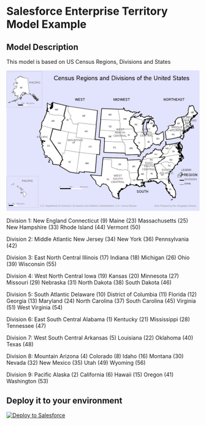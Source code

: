 # Salesforce Enterprise Territory Model Example



## Model Description

This model is based on US Census Regions, Divisions and States

![Census Map](https://raw.githubusercontent.com/rrajen/us-census-etm/main/.github/images/census.png)

Division 1: New England
    Connecticut (9)
 	Maine (23)
 	Massachusetts (25)
 	New Hampshire (33)
 	Rhode Island (44)
 	Vermont (50)

Division 2: Middle Atlantic
    New Jersey (34)
 	New York (36)
 	Pennsylvania (42)

Division 3: East North Central
	Illinois (17)
 	Indiana (18)
 	Michigan (26)
 	Ohio (39)
 	Wisconsin (55)

Division 4: West North Central
	Iowa (19)
 	Kansas (20)
 	Minnesota (27)
 	Missouri (29)
 	Nebraska (31)
 	North Dakota (38)
 	South Dakota (46)

Division 5: South Atlantic
	Delaware (10)
 	District of Columbia (11)
 	Florida (12)
 	Georgia (13)
 	Maryland (24)
 	North Carolina (37)
 	South Carolina (45)
 	Virginia (51)
 	West Virginia (54)

Division 6: East South Central
	Alabama (1)
 	Kentucky (21)
 	Mississippi (28)
 	Tennessee (47)

Division 7: West South Central
	Arkansas (5)
 	Louisiana (22)
 	Oklahoma (40)
 	Texas (48)

Division 8: Mountain
	Arizona (4)
 	Colorado (8)
 	Idaho (16)
 	Montana (30)
 	Nevada (32)
 	New Mexico (35)
 	Utah (49)
 	Wyoming (56)

Division 9: Pacific
	Alaska (2)
 	California (6)
 	Hawaii (15)
 	Oregon (41)
 	Washington (53)

## Deploy it to your environment

<a href="https://githubsfdeploy.herokuapp.com?owner=rrajen&repo=us-census-etm&ref=main">
  <img alt="Deploy to Salesforce"
       src="https://raw.githubusercontent.com/afawcett/githubsfdeploy/master/deploy.png">
</a>


